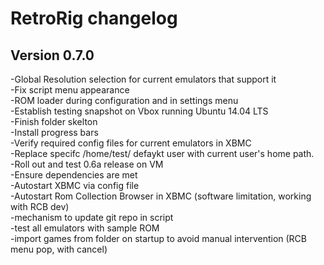 RetroRig changelog
============================

Version 0.7.0
-------------

-Global Resolution selection for current emulators that support it  
-Fix script menu appearance  
-ROM loader during configuration and in settings menu  
-Establish testing snapshot on Vbox running Ubuntu 14.04 LTS  
-Finish folder skelton  
-Install progress bars  
-Verify required config files for current emulators in XBMC  
-Replace specifc /home/test/ defaykt user with current user's home path.  
-Roll out and test 0.6a release on VM  
-Ensure dependencies are met  
-Autostart XBMC via config file  
-Autostart Rom Collection Browser in XBMC (software limitation, working with RCB dev)  
-mechanism to update git repo in script  
-test all emulators with sample ROM  
-import games from folder on startup to avoid manual intervention (RCB menu pop, with cancel)  
